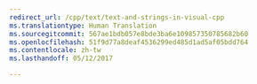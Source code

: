 ```yaml
---
redirect_url: /cpp/text/text-and-strings-in-visual-cpp
ms.translationtype: Human Translation
ms.sourcegitcommit: 567ae1bdb057e8bde3ba6e109857350785682b60
ms.openlocfilehash: 51f9d77a8deaf4536299ed485d1ad5af05bdd764
ms.contentlocale: zh-tw
ms.lasthandoff: 05/12/2017

---
```


